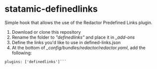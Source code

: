 statamic-definedlinks
=====================

Simple hook that allows the use of the Redactor Predefined Links plugin.

1. Download or clone this repository
2. Rename the folder to *"definedlinks"* and place it in *_add-ons*
3. Define the links you'd like to use in defined-links.json
4. At the bottom of *_config/bundles/redactor/redactor.yaml*, add the following:

```definedLinks: '/_add-ons/definedlinks/defined-links.json'
plugins: ['definedlinks']```
